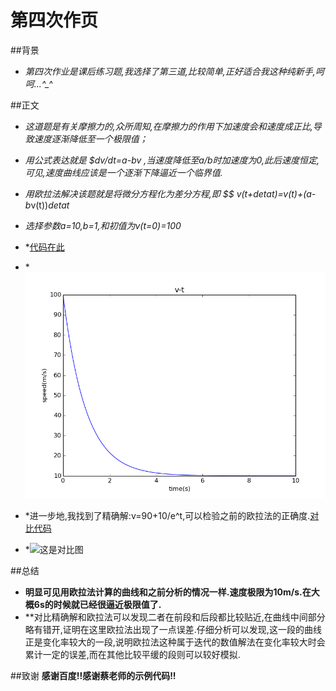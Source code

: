 # 第四次作页
##背景
- *第四次作业是课后练习题,我选择了第三道,比较简单,正好适合我这种纯新手,呵呵...^_^*

##正文
- *这道题是有关摩擦力的,众所周知,在摩擦力的作用下加速度会和速度成正比,导致速度逐渐降低至一个极限值；*
- *用公式表达就是 $dv/dt=a-bv  ,当速度降低至a/b时加速度为0,此后速度恒定,可见,速度曲线应该是一个逐渐下降逼近一个临界值.*
- *用欧拉法解决该题就是将微分方程化为差分方程,即
 $$ v(t+detat)=v(t)+(a-b*v(t))*detat*
- *选择参数a=10,b=1,和初值为v(t=0)=100*
- *[代码在此](https://github.com/axbzsf/computationalphysics_N2013301020106/blob/master/homework5.py)
- *![这是图片](https://github.com/axbzsf/computationalphysics_N2013301020106/blob/master/homework5.png)

- *进一步地,我找到了精确解:v=90+10/e^t,可以检验之前的欧拉法的正确度.[对比代码](https://github.com/computationalphysics2013301020107/computationalphysics-N_2013301020107/blob/master/homework4.py)
-  *![这是对比图](https://github.com/computationalphysics2013301020107/computationalphysics-N_2013301020107/blob/master/homework4.png)
 
##总结
- **明显可见用欧拉法计算的曲线和之前分析的情况一样.速度极限为10m/s.在大概6s的时候就已经很逼近极限值了.**
- **对比精确解和欧拉法可以发现二者在前段和后段都比较贴近,在曲线中间部分略有错开,证明在这里欧拉法出现了一点误差.仔细分析可以发现,这一段的曲线正是变化率较大的一段,说明欧拉法这种属于迭代的数值解法在变化率较大时会累计一定的误差,而在其他比较平缓的段则可以较好模拟.

##致谢
 **感谢百度!!感谢蔡老师的示例代码!!**

